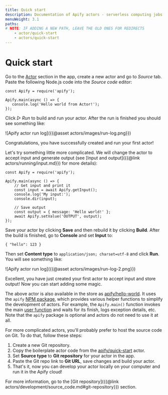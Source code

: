 ```yaml
---
title: Quick start
description: Documentation of Apify actors - serverless computing jobs that enable execution of long-running web scraping and automation tasks in the cloud.
menuWeight: 3.1
paths:
# NOTE: IF ADDING A NEW PATH, LEAVE THE OLD ONES FOR REDIRECTS
    - actor/quick-start
    - actors/quick-start
---
```


# Quick start

Go to the [Actor](https://my.apify.com/actors) section in the app, create a new actor and go to *Source* tab. Paste the following Node.js code into the *Source code* editor:

    const Apify = require('apify');

    Apify.main(async () => {
       console.log('Hello world from Actor!');
    });

Click *▷ Run* to build and run your actor. After the run is finished you should see something like:

![Apify actor run log]({{@asset actors/images/run-log.png}})

Congratulations, you have successfully created and run your first actor!

Let's try something little more complicated. We will change the actor to accept input and generate output (see [Input and output]({{@link actors/running/input.md}}) for more details):

    const Apify = require('apify');

    Apify.main(async () => {
        // Get input and print it
        const input = await Apify.getInput();
        console.log('My input:');
        console.dir(input);

        // Save output
        const output = { message: 'Hello world!' };
        await Apify.setValue('OUTPUT', output);
    });

Save your actor by clicking **Save** and then rebuild it by clicking **Build**\. After the build is finished, go to **Console** and set **Input** to:

    { "hello": 123 }

Then set **Content type** to `application/json; charset=utf-8` and click **Run**. You will see something like:

![Apify actor run log]({{@asset actors/images/run-log-2.png}})

Excellent, you have just created your first actor to accept input and store output! Now you can start adding some magic.

The above actor is also available in the store as [apify/hello-world](https://apify.com/apify/hello-world). It uses the `apify` [NPM package](https://sdk.apify.com/), which provides various helper functions to simplify the development of actors. For example, the `Apify.main()` function invokes the main [user function]((https://sdk.apify.com/docs/api/apify#apifymainuserfunc)) and waits for its finish, logs exception details, etc. Note that the `apify` package is optional and actors do not need to use it at all.

For more complicated actors, you'll probably prefer to host the source code on Git. To do that, follow these steps:

1.  Create a new Git repository.
2.  Copy the boilerplate actor code from the [apify/quick-start](https://github.com/apifytech/actor-quick-start) actor.
3.  Set **Source type** to **Git repository** for your actor in the app.
4.  Paste the Git repo link to **Git URL**, save changes and build your actor.
5.  That's it, now you can develop your actor locally on your computer and run it in the Apify cloud!

For more information, go to the [Git repository]({{@link actors/development/source_code.md#git-repository}}) section.

